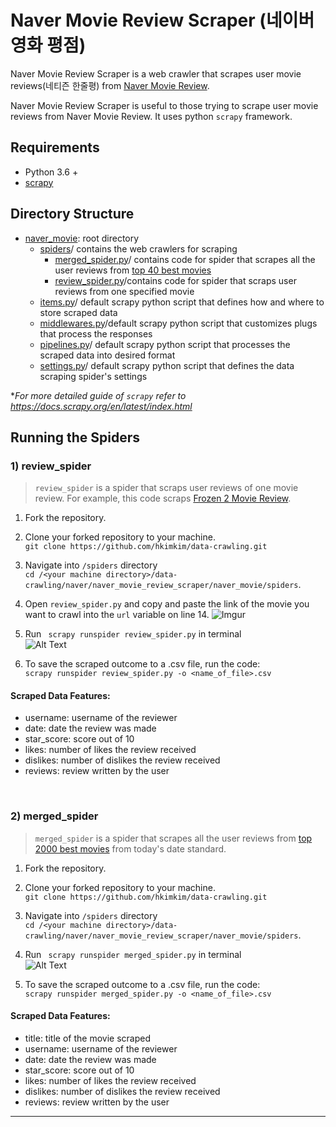 # Naver Movie Review Scraper (네이버 영화 평점)

Naver Movie Review Scraper is a web crawler that scrapes user movie reviews(네티즌 한줄평) from [Naver Movie Review](https://movie.naver.com).

Naver Movie Review Scraper is useful to those trying to scrape user movie reviews from Naver Movie Review. It uses python `scrapy` framework.

## Requirements

* Python 3.6 +
* [scrapy](https://scrapy.org/)


## Directory Structure
* [naver_movie](https://github.com/hkimkim/data-crawling/tree/master/naver/naver_movie_review_scraper/naver_movie):  root directory
  * [spiders](https://github.com/hkimkim/data-crawling/tree/master/naver/naver_movie_review_scraper/naver_movie/spiders)/ contains the web crawlers for scraping
    * [merged_spider.py](https://github.com/hkimkim/data-crawling/blob/master/naver/naver_movie_review_scraper/naver_movie/spiders/merged_spider.py)/ contains code for spider that scrapes all the user reviews from [top 40 best movies](https://movie.naver.com/movie/sdb/rank/rmovie.nhn?sel=pnt&date=20200102)
    * [review_spider.py](https://github.com/hkimkim/data-crawling/blob/master/naver/naver_movie_review_scraper/naver_movie/spiders/review_spider.py)/contains code for spider that scraps user reviews from one specified movie
  * [items.py](https://github.com/hkimkim/data-crawling/blob/master/naver/naver_news_scraper/naver_news//items.py)/ default scrapy python script that defines how and where to store scraped data
  * [middlewares.py](https://github.com/hkimkim/data-crawling/blob/master/naver/naver_news_scraper/naver_news/middlewares.py)/default scrapy python script that customizes plugs that process the responses
  * [pipelines.py](https://github.com/hkimkim/data-crawling/blob/master/naver/naver_news_scraper/naver_news/pipelines.py)/ default scrapy python script that processes the scraped data into desired format
  * [settings.py](https://github.com/hkimkim/data-crawling/blob/master/naver/naver_news_scraper/naver_news/settings.py)/ default scrapy python script that defines the data scraping spider's settings


**For more detailed guide of `scrapy` refer to https://docs.scrapy.org/en/latest/index.html*

## Running the Spiders

### 1) review_spider

> `review_spider` is a spider that scraps user reviews of one movie review. For example, this code scraps [Frozen 2 Movie Review](https://movie.naver.com/movie/bi/mi/basic.nhn?code=136873).

1. Fork the repository.

2. Clone your forked repository to your machine.</br>
``` git clone https://github.com/hkimkim/data-crawling.git ```

3. Navigate into `/spiders` directory</br>
`cd /<your machine directory>/data-crawling/naver/naver_movie_review_scraper/naver_movie/spiders`.

4. Open `review_spider.py` and copy and paste the link of the movie you want to crawl into the `url` variable on line 14.
![Imgur](https://i.imgur.com/mSvQJDs.png)


5. Run <code> scrapy runspider review_spider.py</code> in terminal</br>
![Alt Text](https://media.giphy.com/media/iEvzrMb842gYMykC4L/giphy.gif)

6. To save the scraped outcome to a .csv file, run the code:</br> `scrapy runspider review_spider.py -o <name_of_file>.csv`

#### Scraped Data Features:
-   username: username of the reviewer
-   date: date the review was made
-   star_score: score out of 10
-   likes: number of likes the review received
-   dislikes: number of dislikes the review received
-   reviews: review written by the user

</br>

### 2) merged_spider

> `merged_spider` is a spider that scrapes all the user reviews from [top 2000 best movies](https://movie.naver.com/movie/sdb/rank/rmovie.nhn?sel=pnt&date=20200102) from today's date standard.

1. Fork the repository.

2. Clone your forked repository to your machine.</br>
``` git clone https://github.com/hkimkim/data-crawling.git ```

3. Navigate into `/spiders` directory</br>
`cd /<your machine directory>/data-crawling/naver/naver_movie_review_scraper/naver_movie/spiders`.

4. Run <code> scrapy runspider merged_spider.py</code> in terminal </br>
![Alt Text](https://media.giphy.com/media/dxHtppiLTg5ySCJdDq/giphy.gif)

6. To save the scraped outcome to a .csv file, run the code:</br> `scrapy runspider merged_spider.py -o <name_of_file>.csv`

#### Scraped Data Features:
-   title: title of the movie scraped
-   username: username of the reviewer
-   date: date the review was made
-   star_score: score out of 10
-   likes: number of likes the review received
-   dislikes: number of dislikes the review received
-   reviews: review written by the user

***
